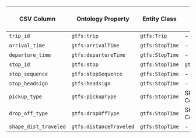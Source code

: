 | CSV Column           | Ontology Property | Entity Class | Rel. Entity Class | Subject Generation    | Join Condition | Datatype | Function Name | Function Output |
| --- | --- | --- | --- | --- | --- | --- | --- | --- |
| `trip_id` | `gtfs:trip` | `gtfs:Trip` | - | `http://vocab.gtfs.org/id/{trip_id}` | - | `xsd:string` | - | URI of the Trip |
| `arrival_time` | `gtfs:arrivalTime` | `gtfs:StopTime` | - | Inferred from Trip/Stop combo | `gtfs:trip` | `schema:Time` | - | e.g., `"08:30:00"` |
| `departure_time` | `gtfs:departureTime` | `gtfs:StopTime` | - | Inferred from Trip/Stop combo | `gtfs:trip` | `schema:Time` | - | e.g., `"08:32:00"` |
| `stop_id` | `gtfs:stop` | `gtfs:StopTime` | `gtfs:Stop` | `http://vocab.gtfs.org/id/{stop_id}` | - | `gtfs:Stop` | - | URI of the Stop |
| `stop_sequence` | `gtfs:stopSequence` | `gtfs:StopTime` | - | - | `gtfs:trip` | `xsd:nonNegativeInteger` | - | e.g., `3` |
| `stop_headsign` | `gtfs:headsign` | `gtfs:StopTime` | - | - | `gtfs:trip` | `xsd:string` (pattern) | - | Must match pattern: `^([A-Z][a-z])(\s[A-Z][a-z])*$` |
| `pickup_type` | `gtfs:pickupType` | `gtfs:StopTime` | SKOS Concept | SKOS concept URI | - | `skos:Concept` | `skos_concept_uri` | `http://transport.linkeddata.es/kos/pickup/{pickup_type}` (slugified concept) |
| `drop_off_type` | `gtfs:dropOffType` | `gtfs:StopTime` | SKOS Concept | SKOS concept URI | - | `skos:Concept` | `skos_concept_uri` | `http://transport.linkeddata.es/kos/drop-off/{drop_off_type}` (slugified concept) |
| `shape_dist_traveled` | `gtfs:distanceTraveled` | `gtfs:StopTime` | - | - | - | `gtfs:nonNegativeFloat` | `float` | e.g., `1245.75` |
